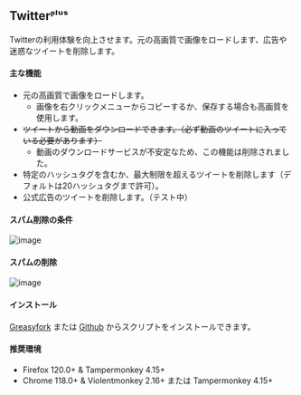 ## Twitterᴾˡᵘˢ
Twitterの利用体験を向上させます。元の高画質で画像をロードします、広告や迷惑なツイートを削除します。

#### 主な機能
* 元の高画質で画像をロードします。
  * 画像を右クリックメニューからコピーするか、保存する場合も高画質を使用します。
* ~~ツイートから動画をダウンロードできます。（必ず動画のツイートに入っている必要があります）~~
  * 動画のダウンロードサービスが不安定なため、この機能は削除されました。
* 特定のハッシュタグを含むか、最大制限を超えるツイートを削除します（デフォルトは20ハッシュタグまで許可）。
* 公式広告のツイートを削除します。（テスト中）

#### スパム削除の条件
![image](https://i.imgur.com/hYsNBm0.png)

#### スパムの削除
![image](https://i.imgur.com/O4HucPC.jpg)

#### インストール
[Greasyfork](https://greasyfork.org/en/scripts/387969-twitter%E1%B4%BE%CB%A1%E1%B5%98%CB%A2) または [Github](https://github.com/Pixmi/twitter-plus) からスクリプトをインストールできます。

#### 推奨環境
* Firefox 120.0+ & Tampermonkey 4.15+
* Chrome 118.0+ & Violentmonkey 2.16+ または Tampermonkey 4.15+